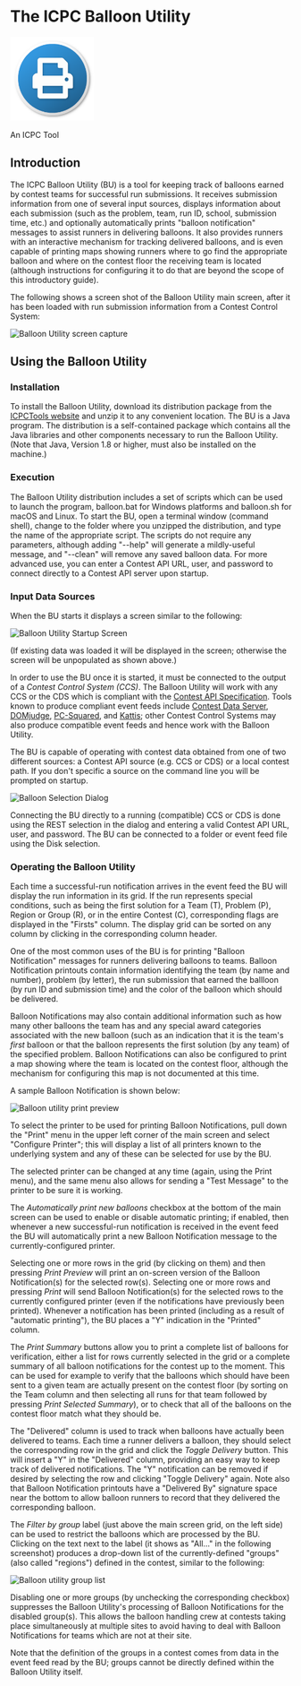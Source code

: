 # The ICPC Balloon Utility 

<img src="docs/balloonIcon.png" alt="Balloon Utility" width="150px"/>

An ICPC Tool

## Introduction

The ICPC Balloon Utility (BU) is a tool for keeping track of balloons earned by contest teams
for successful run submissions. It receives submission information from one of several
input sources, displays information about each submission (such as the problem, team,
run ID, school, submission time, etc.) and optionally automatically prints "balloon
notification" messages to assist runners in delivering balloons. It also provides 
runners with an interactive mechanism for tracking delivered balloons, and is even
capable of printing maps showing runners where to go find the appropriate balloon
and where on the contest floor the receiving team is located (although instructions
for configuring it to do that are beyond the scope of this introductory guide).

The following shows a screen shot of the Balloon Utility main screen, after it has been 
loaded with run submission information from a Contest Control System:

![Balloon Utility screen capture](docs/BUScreenshot.png)

## Using the Balloon Utility

### Installation

To install the Balloon Utility, download its distribution package from the [ICPCTools website](https://tools.icpc.global/)
and unzip it to any convenient location. 
The BU is a Java program. The distribution is a self-contained package which contains 
all the Java libraries and other components necessary to run the Balloon Utility.
(Note that Java, Version 1.8 or higher, must also be installed on the machine.)

### Execution

The Balloon Utility distribution includes a set of scripts which can be used to launch the program,
balloon.bat for Windows platforms and balloon.sh for macOS and Linux.
To start the BU, open a terminal window (command shell), 
change to the folder where you unzipped the distribution, and type the name of the
appropriate script. The scripts do not require any parameters, although adding
"--help" will generate a mildly-useful message, and "--clean" will remove any saved
balloon data. For more advanced use, you can enter a Contest API URL, user, and
password to connect directly to a Contest API server upon startup.


### Input Data Sources

When the BU starts it displays a screen similar to the following:

![Balloon Utility Startup Screen](docs/BUStartupScreen.png)

(If existing data was loaded it will be displayed in the screen; otherwise the
screen will be unpopulated as shown above.)

In order to use the BU once it is started, it must 
be connected to the output of a _Contest Control System (CCS)_.
The Balloon Utility will work with any CCS or the CDS which is 
compliant with the [Contest API Specification](https://ccs-specs.icpc.io/contest_api).
Tools known to produce compliant event feeds include
[Contest Data Server](https://tools.icpc.global/cds/), 
[DOMjudge](https://www.domjudge.org),
[PC-Squared](http://pc2.ecs.csus.edu/pc2), and 
[Kattis](https://www.kattis.com);
other Contest Control Systems may also produce compatible event feeds and
hence work with the Balloon Utility.

The BU is capable of operating with contest data obtained from one of two
different sources: a Contest API source (e.g. CCS or CDS) or a local contest path.
If you don't specific a source on the command line you will be prompted on startup.

![Balloon Selection Dialog](docs/BUSourceSelectionDialog.png)

Connecting the BU directly to a running (compatible) CCS or CDS is done using the REST
selection in the dialog and entering a valid Contest API URL, user, and password.
The BU can be connected to a folder or event feed file using the Disk selection.


### Operating the Balloon Utility

Each time a successful-run notification arrives in the event feed the BU will display the
run information in its grid. If the run represents special conditions, such as being the
first solution for a Team (T), Problem (P), Region or Group (R), or in the entire 
Contest (C), corresponding flags are displayed in the "Firsts" column.
The display grid can be sorted on any column by clicking in the corresponding column header.

One of the most common uses of the BU is for printing "Balloon Notification" messages for runners
delivering balloons to teams.
Balloon Notification printouts contain information identifying the team (by name and number),
problem (by letter), the run submission that earned the ballloon (by run ID and submission time)
and the color of the balloon which should be delivered. 

Balloon Notifications may also contain additional information such as how many other balloons 
the team has and any special award categories associated with the new balloon (such as an
indication that it is the team's _first_ balloon or that the balloon represents the first
solution (by any team) of the specified problem.
Balloon Notifications can also be configured to print a map showing where the team is located
on the contest floor, although the mechanism for configuring this map is not documented at this time.

A sample Balloon Notification is shown below: 

![Balloon utility print preview](docs/PrintPreview.png)

To select the printer to be used for printing Balloon Notifications,
pull down the "Print" menu in the upper left corner of the main screen and
select "Configure Printer"; this will display a list of
all printers known to the underlying system and any of these can be selected for use by the BU.

The selected printer can be changed
at any time (again, using the Print menu), and the same menu also allows for sending a 
"Test Message" to the printer to be sure it is working.

The _Automatically print new balloons_ checkbox at the bottom of the main screen can be used to
enable or disable automatic printing; if enabled, then whenever a new successful-run notification
is received in the event feed the BU will automatically print a new Balloon Notification message
to the currently-configured printer.

Selecting one or more rows in the grid (by clicking on them) and then pressing _Print Preview_
will print an on-screen version of the Balloon Notification(s) for the selected row(s).
Selecting one or more rows and pressing _Print_ will send Balloon Notification(s) for the
selected rows to the currently configured printer (even if the notifications have previously been printed).
Whenever a notification has been printed (including as a result of "automatic printing"),
the BU places a "Y" indication in the "Printed" column.

The _Print Summary_ buttons allow you to print a complete list of balloons for verification, either
a list for rows currently selected in the grid or a complete summary of all balloon notifications
for the contest up to the moment. This can be used for example to verify that the balloons which
should have been sent to a given team are actually present on the contest floor 
(by sorting on the Team column and then selecting all runs for that team followed by pressing
_Print Selected Summary_), or to check that all of the balloons on the contest floor match what
they should be.

The "Delivered" column is used to track when balloons have actually been delivered to teams.
Each time a runner delivers a balloon, they should select the corresponding row in the grid
and click the _Toggle Delivery_ button. This will insert a "Y" in the "Delivered" column,
providing an easy way to keep track of delivered notifications. The "Y" notification can
be removed if desired by selecting the row and clicking "Toggle Delivery" again.
Note also that Balloon Notification printouts have a "Delivered By" signature space near the
bottom to allow balloon runners to record that they delivered the corresponding balloon.

The _Filter by group_ label (just above the main screen grid, on the left side) can be used to restrict the
balloons which are processed by the BU. Clicking on the text next to the label (it shows as 
"All..." in the following screenshot) produces a drop-down list of the
currently-defined "groups" (also called "regions") defined in the contest, similar to the following:

![Balloon utility group list](docs/GroupDropdown.png)

Disabling one or more groups (by unchecking the corresponding checkbox) suppresses the Balloon Utility's 
processing of Balloon Notifications for the disabled group(s). This allows the balloon handling crew
at contests taking place simultaneously at multiple sites to avoid having to deal with Balloon Notifications
for teams which are not at their site.

Note that the definition of the groups in a contest comes from data in the event feed read by the BU; 
groups cannot be directly defined within the Balloon Utility itself.